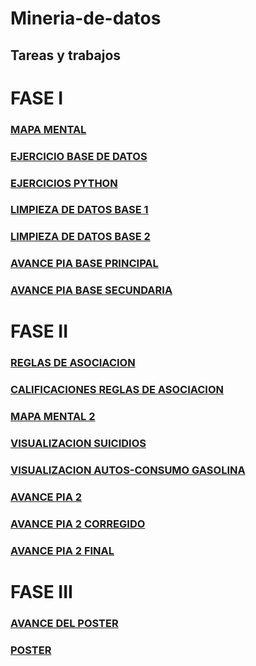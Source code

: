 # Mineria-de-datos 
## Tareas y trabajos
# FASE I
### [MAPA MENTAL](Mapa%20Mental%20MINERIA.pdf)  
### [EJERCICIO BASE DE DATOS](https://github.com/AndyCortez98/FCFM/blob/main/Ej1_BaseDatos.Equipo10.pdf)
### [EJERCICIOS PYTHON](Ej_Python_1757180.ipynb)
### [LIMPIEZA DE DATOS BASE 1](https://github.com/AndyCortez98/FCFM/blob/main/Ej_Limpieza_Equipo_10.ipynb)
### [LIMPIEZA DE DATOS BASE 2](https://github.com/AndyCortez98/FCFM/blob/main/Ej_LimpiezaConsumo_Equipo10.ipynb)
### [AVANCE PIA BASE PRINCIPAL](https://github.com/AndyCortez98/FCFM/blob/main/Avance_PIA_Eq10.ipynb)
### [AVANCE PIA BASE SECUNDARIA](https://github.com/AndyCortez98/FCFM/blob/main/Avance1_PIA_Equipo10.ipynb)
# FASE II
### [REGLAS DE ASOCIACION](https://github.com/AndyCortez98/FCFM/blob/main/Presentacion_Reglas.de.asociacion_Equipo10.pdf)
### [CALIFICACIONES REGLAS DE ASOCIACION](Calificaci%C3%B3n_Reglas.De.Asociaci%C3%B3n_Equipo10.pdf)
### [MAPA MENTAL 2](https://github.com/AndreshdzFCFM/Mineria-de-datos/blob/main/MapaMental2_1757180.pdf)
### [ VISUALIZACION SUICIDIOS](https://github.com/SergioOviedoMartinez/Mineria-de-datos/blob/main/Visualizaci%C3%B3n1_Equipo10.ipynb)
### [ VISUALIZACION AUTOS-CONSUMO GASOLINA](https://github.com/SergioOviedoMartinez/Mineria-de-datos/blob/main/Visualizaci%C3%B3n2_Equipo10.ipynb)
### [AVANCE PIA 2 ](https://github.com/AndreshdzFCFM/Mineria-de-datos/blob/main/Avance%20PIA%202_EQ_10.ipynb)
### [AVANCE PIA 2 CORREGIDO](https://github.com/AndyCortez98/FCFM/blob/main/AvancePIA_II_Eq.10.ipynb)
### [AVANCE PIA 2 FINAL](https://github.com/AndyCortez98/FCFM/blob/main/AvancePIA__II__10.ipynb) 
# FASE III
### [AVANCE DEL POSTER](https://github.com/AndyCortez98/FCFM/blob/main/Estadisticas%20del%20suicidio.pdf)
### [POSTER](https://github.com/AndyCortez98/FCFM/blob/main/Estad%C3%ADsticas%20de%20suicidio%20de%20la%20OMS%20(2).pdf)
